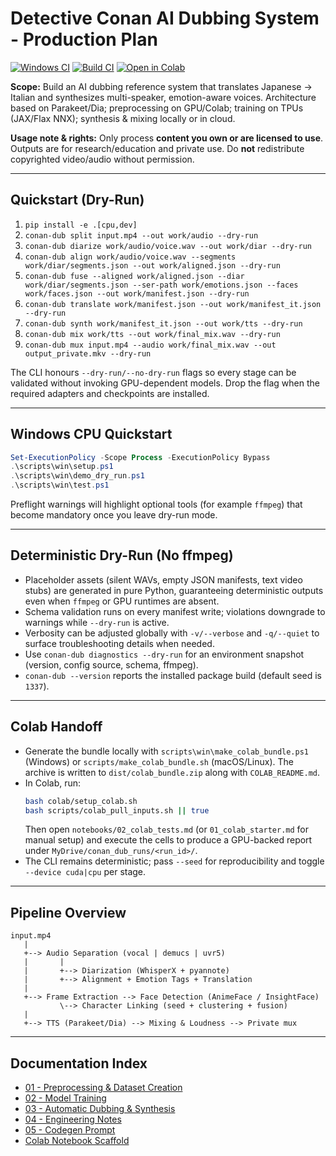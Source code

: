 # Detective Conan AI Dubbing System - Production Plan

[![Windows CI](https://github.com/your-org/conan-dub/actions/workflows/windows.yml/badge.svg)](https://github.com/your-org/conan-dub/actions/workflows/windows.yml)
[![Build CI](https://github.com/your-org/conan-dub/actions/workflows/build.yml/badge.svg)](https://github.com/your-org/conan-dub/actions/workflows/build.yml)
[![Open in Colab](https://colab.research.google.com/assets/colab-badge.svg)](notebooks/01_colab_starter.md)

**Scope:** Build an AI dubbing reference system that translates Japanese -> Italian and synthesizes multi-speaker, emotion-aware voices. Architecture based on Parakeet/Dia; preprocessing on GPU/Colab; training on TPUs (JAX/Flax NNX); synthesis & mixing locally or in cloud.

**Usage note & rights:** Only process **content you own or are licensed to use**. Outputs are for research/education and private use. Do **not** redistribute copyrighted video/audio without permission.

---

## Quickstart (Dry-Run)

1. `pip install -e .[cpu,dev]`
2. `conan-dub split input.mp4 --out work/audio --dry-run`
3. `conan-dub diarize work/audio/voice.wav --out work/diar --dry-run`
4. `conan-dub align work/audio/voice.wav --segments work/diar/segments.json --out work/aligned.json --dry-run`
5. `conan-dub fuse --aligned work/aligned.json --diar work/diar/segments.json --ser-path work/emotions.json --faces work/faces.json --out work/manifest.json --dry-run`
6. `conan-dub translate work/manifest.json --out work/manifest_it.json --dry-run`
7. `conan-dub synth work/manifest_it.json --out work/tts --dry-run`
8. `conan-dub mix work/tts --out work/final_mix.wav --dry-run`
9. `conan-dub mux input.mp4 --audio work/final_mix.wav --out output_private.mkv --dry-run`

The CLI honours `--dry-run/--no-dry-run` flags so every stage can be validated without invoking GPU-dependent models. Drop the flag when the required adapters and checkpoints are installed.

---

## Windows CPU Quickstart

```powershell
Set-ExecutionPolicy -Scope Process -ExecutionPolicy Bypass
.\scripts\win\setup.ps1
.\scripts\win\demo_dry_run.ps1
.\scripts\win\test.ps1
```

Preflight warnings will highlight optional tools (for example `ffmpeg`) that become mandatory once you leave dry-run mode.

---

## Deterministic Dry-Run (No ffmpeg)

- Placeholder assets (silent WAVs, empty JSON manifests, text video stubs) are generated in pure Python, guaranteeing deterministic outputs even when `ffmpeg` or GPU runtimes are absent.
- Schema validation runs on every manifest write; violations downgrade to warnings while `--dry-run` is active.
- Verbosity can be adjusted globally with `-v/--verbose` and `-q/--quiet` to surface troubleshooting details when needed.
- Use `conan-dub diagnostics --dry-run` for an environment snapshot (version, config source, schema, ffmpeg).
- `conan-dub --version` reports the installed package build (default seed is `1337`).

---

## Colab Handoff

- Generate the bundle locally with `scripts\win\make_colab_bundle.ps1` (Windows) or `scripts/make_colab_bundle.sh` (macOS/Linux). The archive is written to `dist/colab_bundle.zip` along with `COLAB_README.md`.
- In Colab, run:
  ```bash
  bash colab/setup_colab.sh
  bash scripts/colab_pull_inputs.sh || true
  ```
  Then open `notebooks/02_colab_tests.md` (or `01_colab_starter.md` for manual setup) and execute the cells to produce a GPU-backed report under `MyDrive/conan_dub_runs/<run_id>/`.
- The CLI remains deterministic; pass `--seed` for reproducibility and toggle `--device cuda|cpu` per stage.

---

## Pipeline Overview

```
input.mp4
   |
   +--> Audio Separation (vocal | demucs | uvr5)
   |       |
   |       +--> Diarization (WhisperX + pyannote)
   |       +--> Alignment + Emotion Tags + Translation
   |
   +--> Frame Extraction --> Face Detection (AnimeFace / InsightFace)
           \--> Character Linking (seed + clustering + fusion)
   |
   +--> TTS (Parakeet/Dia) --> Mixing & Loudness --> Private mux
```

---

## Documentation Index

- [01 - Preprocessing & Dataset Creation](docs/01_preprocessing_dataset.md)
- [02 - Model Training](docs/02_model_training.md)
- [03 - Automatic Dubbing & Synthesis](docs/03_dubbing_synthesis.md)
- [04 - Engineering Notes](docs/04_engineering_notes.md)
- [05 - Codegen Prompt](docs/05_codegen_prompt.md)
- [Colab Notebook Scaffold](notebooks/01_colab_starter.md)
